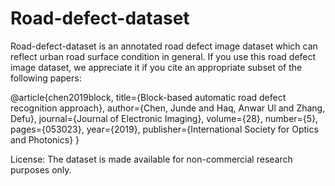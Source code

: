 # Road-defect-dataset 


Road-defect-dataset is an annotated road defect image dataset which can reflect urban road surface condition in general.
If you use this road defect image dataset, we appreciate it if you cite an appropriate subset of the following papers:

@article{chen2019block,
  title={Block-based automatic road defect recognition approach},
  author={Chen, Junde and Haq, Anwar Ul and Zhang, Defu},
  journal={Journal of Electronic Imaging},
  volume={28},
  number={5},
  pages={053023},
  year={2019},
  publisher={International Society for Optics and Photonics}
}

License:
The dataset is made available for non-commercial research purposes only.
